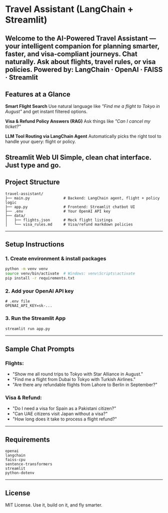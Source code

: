 # Travel Assistant (LangChain + Streamlit)

Welcome to the **AI-Powered Travel Assistant** — your intelligent companion for planning smarter, faster, and visa-compliant journeys.
**Chat naturally.** Ask about flights, travel rules, or visa policies.
**Powered by:** LangChain · OpenAI · FAISS · Streamlit
---
## Features at a Glance
**Smart Flight Search**
Use natural language like *"Find me a flight to Tokyo in August"* and get instant filtered options.

**Visa & Refund Policy Answers (RAG)**
Ask things like *"Can I cancel my ticket?"*

**LLM Tool Routing via LangChain Agent**
Automatically picks the right tool to handle your query: flight or policy.

**Streamlit Web UI**
Simple, clean chat interface. Just type and go.
---

## Project Structure

```
travel-assistant/
├── main.py               # Backend: LangChain agent, flight + policy logic
├── app.py                # Frontend: Streamlit chatbot UI
├── .env                  # Your OpenAI API key
├── data/
│   ├── flights.json      # Mock flight listings
│   └── visa_rules.md     # Visa/refund markdown policies
```

---

## Setup Instructions

### 1. Create environment & install packages

```bash
python -m venv venv
source venv/bin/activate  # Windows: venv\Scripts\activate
pip install -r requirements.txt
```

### 2. Add your OpenAI API key
```
# .env file
OPENAI_API_KEY=sk-...
```

### 3. Run the Streamlit App

```bash
streamlit run app.py
```

---

## Sample Chat Prompts

### Flights:

* "Show me all round trips to Tokyo with Star Alliance in August."
* "Find me a flight from Dubai to Tokyo with Turkish Airlines."
* "Are there any refundable flights from Lahore to Berlin in September?"

### Visa & Refund:

* "Do I need a visa for Spain as a Pakistani citizen?"
* "Can UAE citizens visit Japan without a visa?"
* "How long does it take to process a flight refund?"
---

## Requirements

```
openai
langchain
faiss-cpu
sentence-transformers
streamlit
python-dotenv
```

---

## License

MIT License. Use it, build on it, and fly smarter.
